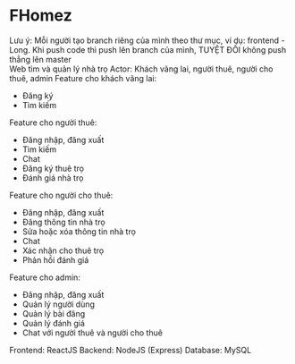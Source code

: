 # FHomez
Lưu ý: Mỗi người tạo branch riêng của mình theo thư mục, ví dụ: frontend - Long. Khi push code thì push lên branch của mình, TUYỆT ĐỐI không push thẳng lên master\
Web tìm và quản lý nhà trọ 
Actor: Khách vãng lai, người thuê, người cho thuê, admin
Feature cho khách vãng lai:
- Đăng ký
- Tìm kiếm

Feature cho người thuê:
- Đăng nhập, đăng xuất
- Tìm kiếm
- Chat
- Đăng ký thuê trọ
- Đánh giá nhà trọ

Feature cho người cho thuê:
- Đăng nhập, đăng xuất
- Đăng thông tin nhà trọ
- Sửa hoặc xóa thông tin nhà trọ
- Chat
- Xác nhận cho thuê trọ
- Phản hồi đánh giá

Feature cho admin:
- Đăng nhập, đăng xuất
- Quản lý người dùng
- Quản lý bài đăng
- Quản lý đánh giá
- Chat với người thuê và người cho thuê

Frontend: ReactJS
Backend: NodeJS (Express)
Database: MySQL
